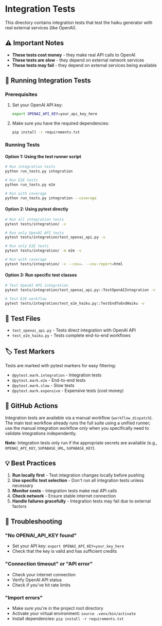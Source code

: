 # Integration Tests

This directory contains integration tests that test the haiku generator with real external services (like OpenAI).

## ⚠️ Important Notes

- **These tests cost money** - they make real API calls to OpenAI
- **These tests are slow** - they depend on external network services
- **These tests may fail** - they depend on external services being available

## 🚀 Running Integration Tests

### Prerequisites

1. Set your OpenAI API key:
   ```bash
   export OPENAI_API_KEY=your_api_key_here
   ```

2. Make sure you have the required dependencies:
   ```bash
   pip install -r requirements.txt
   ```

### Running Tests

#### Option 1: Using the test runner script
```bash
# Run integration tests
python run_tests.py integration

# Run E2E tests
python run_tests.py e2e

# Run with coverage
python run_tests.py integration --coverage
```

#### Option 2: Using pytest directly
```bash
# Run all integration tests
pytest tests/integration/ -v

# Run only OpenAI API tests
pytest tests/integration/test_openai_api.py -v

# Run only E2E tests
pytest tests/integration/ -m e2e -v

# Run with coverage
pytest tests/integration/ -v --cov=. --cov-report=html
```

#### Option 3: Run specific test classes
```bash
# Test OpenAI API integration
pytest tests/integration/test_openai_api.py::TestOpenAIIntegration -v

# Test E2E workflow
pytest tests/integration/test_e2e_haiku.py::TestEndToEndHaiku -v
```

## 📁 Test Files

- `test_openai_api.py` - Tests direct integration with OpenAI API
- `test_e2e_haiku.py` - Tests complete end-to-end workflows

## 🏷️ Test Markers

Tests are marked with pytest markers for easy filtering:

- `@pytest.mark.integration` - Integration tests
- `@pytest.mark.e2e` - End-to-end tests
- `@pytest.mark.slow` - Slow tests
- `@pytest.mark.expensive` - Expensive tests (cost money)

## 🔧 GitHub Actions

Integration tests are available via a manual workflow (`workflow_dispatch`). The main test workflow already runs the full suite using a unified runner; use the manual integration workflow only when you specifically need to validate integrations independently.

**Note:** Integration tests only run if the appropriate secrets are available (e.g., `OPENAI_API_KEY`, `SUPABASE_URL`, `SUPABASE_KEY`).

## 💡 Best Practices

1. **Run locally first** - Test integration changes locally before pushing
2. **Use specific test selection** - Don't run all integration tests unless necessary
3. **Monitor costs** - Integration tests make real API calls
4. **Check network** - Ensure stable internet connection
5. **Handle failures gracefully** - Integration tests may fail due to external factors

## 🐛 Troubleshooting

### "No OPENAI_API_KEY found"
- Set your API key: `export OPENAI_API_KEY=your_key_here`
- Check that the key is valid and has sufficient credits

### "Connection timeout" or "API error"
- Check your internet connection
- Verify OpenAI API status
- Check if you've hit rate limits

### "Import errors"
- Make sure you're in the project root directory
- Activate your virtual environment: `source .venv/bin/activate`
- Install dependencies: `pip install -r requirements.txt`
